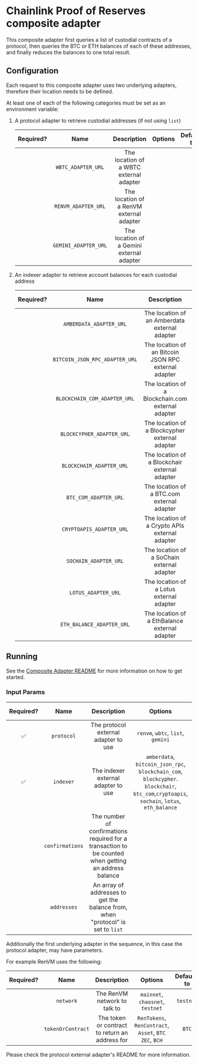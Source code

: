 # Chainlink Proof of Reserves composite adapter

This composite adapter first queries a list of custodial contracts of a protocol, then queries the BTC or ETH balances of each of these addresses, and finally reduces the balances to one total result.

## Configuration

Each request to this composite adapter uses two underlying adapters, therefore their location needs to be defined.

At least one of each of the following categories must be set as an environment variable:

1. A protocol adapter to retrieve custodial addresses (if not using `list`)

   | Required? |         Name         |                Description                | Options | Defaults to |
   | :-------: | :------------------: | :---------------------------------------: | :-----: | :---------: |
   |           |  `WBTC_ADAPTER_URL`  |  The location of a WBTC external adapter  |         |             |
   |           | `RENVM_ADAPTER_URL`  | The location of a RenVM external adapter  |         |             |
   |           | `GEMINI_ADAPTER_URL` | The location of a Gemini external adapter |         |             |

2. An indexer adapter to retrieve account balances for each custodial address

   | Required? |              Name              |                     Description                      | Options | Defaults to |
   | :-------: | :----------------------------: | :--------------------------------------------------: | :-----: | :---------: |
   |           |    `AMBERDATA_ADAPTER_URL`     |    The location of an Amberdata external adapter     |         |             |
   |           | `BITCOIN_JSON_RPC_ADAPTER_URL` | The location of an Bitcoin JSON RPC external adapter |         |             |
   |           |  `BLOCKCHAIN_COM_ADAPTER_URL`  |  The location of a Blockchain.com external adapter   |         |             |
   |           |   `BLOCKCYPHER_ADAPTER_URL`    |    The location of a Blockcypher external adapter    |         |             |
   |           |    `BLOCKCHAIR_ADAPTER_URL`    |    The location of a Blockchair external adapter     |         |             |
   |           |     `BTC_COM_ADAPTER_URL`      |      The location of a BTC.com external adapter      |         |             |
   |           |    `CRYPTOAPIS_ADAPTER_URL`    |    The location of a Crypto APIs external adapter    |         |             |
   |           |     `SOCHAIN_ADAPTER_URL`      |      The location of a SoChain external adapter      |         |             |
   |           |      `LOTUS_ADAPTER_URL`       |       The location of a Lotus external adapter       |         |             |
   |           |   `ETH_BALANCE_ADAPTER_URL`    |    The location of a EthBalance external adapter     |         |             |

## Running

See the [Composite Adapter README](../README.md) for more information on how to get started.

### Input Params

| Required? |      Name       |                                             Description                                              |                                                                  Options                                                                  | Defaults to |
| :-------: | :-------------: | :--------------------------------------------------------------------------------------------------: | :---------------------------------------------------------------------------------------------------------------------------------------: | :---------: |
|    ✅     |   `protocol`    |                                 The protocol external adapter to use                                 |                                                     `renvm`, `wbtc`, `list`, `gemini`                                                     |             |
|    ✅     |    `indexer`    |                                 The indexer external adapter to use                                  | `amberdata`, `bitcoin_json_rpc`, `blockchain_com`, `blockcypher`. `blockchair`, `btc_com`,`cryptoapis`, `sochain`, `lotus`, `eth_balance` |             |
|           | `confirmations` | The number of confirmations required for a transaction to be counted when getting an address balance |                                                                                                                                           |      6      |
|           |   `addresses`   |           An array of addresses to get the balance from, when "protocol" is set to `list`            |                                                                                                                                           |             |

Additionally the first underlying adapter in the sequence, in this case the protocol adapter, may have parameters.

For example RenVM uses the following:

| Required? |       Name        |                  Description                   |                         Options                         | Defaults to |
| :-------: | :---------------: | :--------------------------------------------: | :-----------------------------------------------------: | :---------: |
|           |     `network`     |          The RenVM network to talk to          |            `mainnet`, `chaosnet`, `testnet`             |  `testnet`  |
|           | `tokenOrContract` | The token or contract to return an address for | `RenTokens`, `RenContract`, `Asset`, `BTC` `ZEC`, `BCH` |    `BTC`    |

Please check the protocol external adapter's README for more information.
